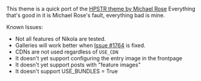 This theme is a quick port of the [HPSTR theme by Michael Rose](http://mmistakes.github.io/hpstr-jekyll-theme/) Everything that's good in it
is Michael Rose's fault, everything bad is mine.

Known Issues:

* Not all features of Nikola are tested.
* Galleries will work better when [Issue #1764](https://github.com/getnikola/nikola/issues/1764) is fixed.
* CDNs are not used regardless of ``USE_CDN``
* It doesn't yet support configuring the entry image in the frontpage
* It doesn't yet support posts with "feature images"
* It doesn't support USE_BUNDLES = True
